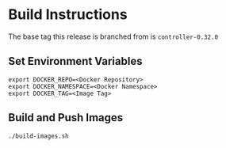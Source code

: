 # Build Instructions

The base tag this release is branched from is `controller-0.32.0`

## Set Environment Variables

```
export DOCKER_REPO=<Docker Repository>
export DOCKER_NAMESPACE=<Docker Namespace>
export DOCKER_TAG=<Image Tag>
```

## Build and Push Images

```
./build-images.sh
```
